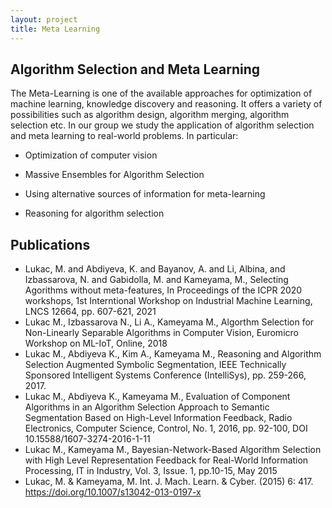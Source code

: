 ```yaml
---
layout: project
title: Meta Learning
---
```

<h2>Algorithm Selection and Meta Learning</h2>
  
The Meta-Learning is one of the available approaches for optimization of machine learning, knowledge discovery and reasoning. It offers a variety of possibilities such as algorithm design, algorithm merging, algorithm selection etc. In our group we study the application of algorithm selection and meta learning to real-world problems. In particular:

  - Optimization of computer vision
  
  - Massive Ensembles for Algorithm Selection
  
  - Using alternative sources of information for meta-learning
  
  - Reasoning for algorithm selection

<h2>Publications</h2>


- Lukac, M. and Abdiyeva, K. and Bayanov, A. and Li, Albina, and Izbassarova, N. and Gabidolla, M. and Kameyama, M., Selecting Agorithms without meta-features, In Proceedings of the ICPR 2020 workshops, 1st Interntional Workshop on Industrial Machine Learning, LNCS 12664, pp. 607-621, 2021
- Lukac M., Izbassarova N., Li A., Kameyama M., Algorthm Selection for Non-Linearly Separable Algorithms in Computer Vision, Euromicro Workshop on ML-IoT, Online, 2018
- Lukac M., Abdiyeva K., Kim A., Kameyama M., Reasoning and Algorithm Selection Augmented Symbolic Segmentation, IEEE Technically Sponsored Intelligent Systems Conference (IntelliSys), pp. 259-266, 2017. 
- Lukac M., Abdiyeva K., Kameyama M., Evaluation of Component Algorithms in an Algorithm Selection Approach to Semantic Segmentation Based on High-Level Information Feedback, Radio Electronics, Computer Science, Control, No. 1, 2016, pp. 92-100, DOI 10.15588/1607-3274-2016-1-11 
- Lukac M., Kameyama M., Bayesian-Network-Based Algorithm Selection with High Level Representation Feedback for Real-World Information Processing, IT in Industry, Vol. 3, Issue. 1, pp.10-15, May 2015
- Lukac, M. & Kameyama, M. Int. J. Mach. Learn. & Cyber. (2015) 6: 417. https://doi.org/10.1007/s13042-013-0197-x 
